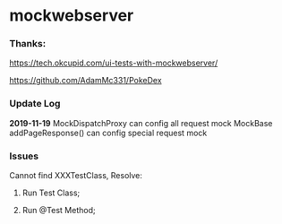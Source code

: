 # mockwebserver



### Thanks:

<https://tech.okcupid.com/ui-tests-with-mockwebserver/>

<https://github.com/AdamMc331/PokeDex>


### Update Log

**2019-11-19**
MockDispatchProxy can config all request mock
MockBase addPageResponse() can config special request mock


### Issues

Cannot find XXXTestClass, Resolve:

1. Run Test Class;

2. Run @Test Method;
